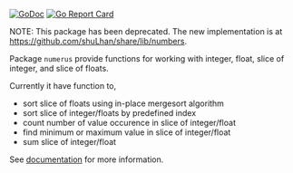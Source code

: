 [![GoDoc](https://godoc.org/github.com/shuLhan/numerus?status.svg)](https://godoc.org/github.com/shuLhan/numerus)
[![Go Report Card](https://goreportcard.com/badge/github.com/shuLhan/numerus)](https://goreportcard.com/report/github.com/shuLhan/numerus)

NOTE: This package has been deprecated. The new implementation is at
https://github.com/shuLhan/share/lib/numbers.

Package `numerus` provide functions for working with integer, float, slice of
integer, and slice of floats.

Currently it have function to,

- sort slice of floats using in-place mergesort algorithm
- sort slice of integer/floats by predefined index
- count number of value occurence in slice of integer/float
- find minimum or maximum value in slice of integer/float
- sum slice of integer/float

See [documentation](https://godoc.org/github.com/shuLhan/numerus) for more
information.
